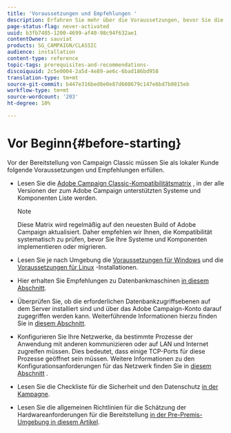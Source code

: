 ```yaml
---
title: 'Voraussetzungen und Empfehlungen '
description: Erfahren Sie mehr über die Voraussetzungen, bevor Sie die Kampagne installieren (lokal)
page-status-flag: never-activated
uuid: b3fb7485-1200-4699-af40-98c94f632ae1
contentOwner: sauviat
products: SG_CAMPAIGN/CLASSIC
audience: installation
content-type: reference
topic-tags: prerequisites-and-recommendations-
discoiquuid: 2c5e0004-2a5d-4e89-ae6c-6bad186bd958
translation-type: tm+mt
source-git-commit: b447e316bed8e0e87d608679c147e6bd7b0815eb
workflow-type: tm+mt
source-wordcount: '203'
ht-degree: 10%

---
```



# Vor Beginn{#before-starting}

Vor der Bereitstellung von Campaign Classic müssen Sie als lokaler Kunde folgende Voraussetzungen und Empfehlungen erfüllen.

* Lesen Sie die [Adobe Campaign Classic-Kompatibilitätsmatrix](../../rn/using/compatibility-matrix.md) , in der alle Versionen der zum Adobe Campaign unterstützten Systeme und Komponenten Liste werden.

   >[!NOTE]
   >
   >Diese Matrix wird regelmäßig auf den neuesten Build of Adobe Campaign aktualisiert. Daher empfehlen wir Ihnen, die Kompatibilität systematisch zu prüfen, bevor Sie Ihre Systeme und Komponenten implementieren oder migrieren.

* Lesen Sie je nach Umgebung die [Voraussetzungen für Windows](../../installation/using/prerequisites-of-campaign-installation-in-windows.md) und die [Voraussetzungen für Linux](../../installation/using/prerequisites-of-campaign-installation-in-linux.md) -Installationen.
* Hier erhalten Sie Empfehlungen zu Datenbankmaschinen [in diesem Abschnitt](../../installation/using/database.md).
* Überprüfen Sie, ob die erforderlichen Datenbankzugriffsebenen auf dem Server installiert sind und über das Adobe Campaign-Konto darauf zugegriffen werden kann. Weiterführende Informationen hierzu finden Sie in [diesem Abschnitt](../../installation/using/application-server.md).
* Konfigurieren Sie Ihre Netzwerke, da bestimmte Prozesse der Anwendung mit anderen kommunizieren oder auf LAN und Internet zugreifen müssen. Dies bedeutet, dass einige TCP-Ports für diese Prozesse geöffnet sein müssen. Weitere Informationen zu den Konfigurationsanforderungen für das Netzwerk finden Sie in [diesem Abschnitt](../../installation/using/network-configuration.md) .
* Lesen Sie die Checkliste für die Sicherheit und den Datenschutz [in der Kampagne](https://helpx.adobe.com/de/campaign/kb/acc-security.html).
* Lesen Sie die allgemeinen Richtlinien für die Schätzung der Hardwareanforderungen für die Bereitstellung [in der Pre-Premis-Umgebung in diesem Artikel](https://helpx.adobe.com/de/campaign/kb/hardware-sizing-guide.html).

